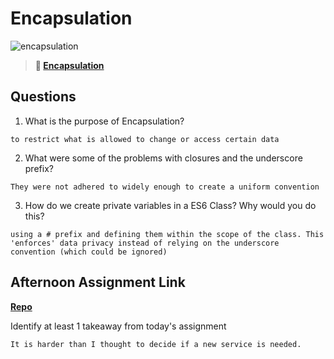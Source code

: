 # Encapsulation

![encapsulation](https://bcw.blob.core.windows.net/public/img/journals/5838157482080222)

> **📖 [Encapsulation](https://codeworksacademy.com/fs-student-guide/resources/wk3/02-Encapsulation)**

## Questions

1. What is the purpose of Encapsulation?
```
to restrict what is allowed to change or access certain data 
```

2. What were some of the problems with closures and the underscore prefix?
```
They were not adhered to widely enough to create a uniform convention
```



3. How do we create private variables in a ES6 Class? Why would you do this?

```
using a # prefix and defining them within the scope of the class. This 'enforces' data privacy instead of relying on the underscore convention (which could be ignored)
```

## Afternoon Assignment Link

**[Repo](https://github.com/TaylorBruun/vending)**

Identify at least 1 takeaway from today's assignment
```
It is harder than I thought to decide if a new service is needed.
```